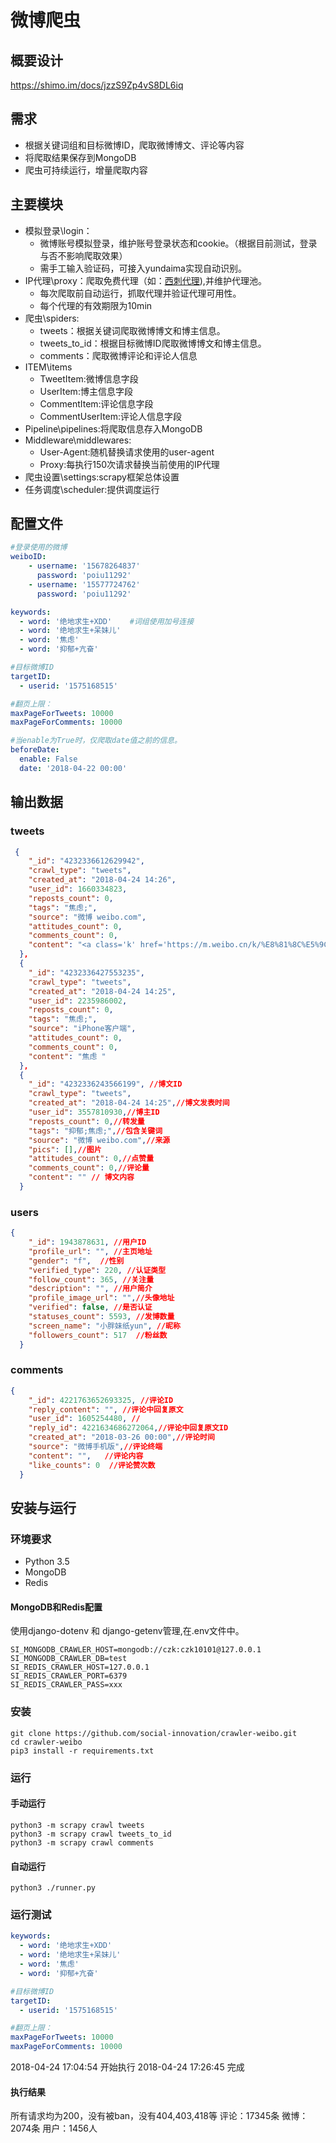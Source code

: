 # 微博爬虫
## 概要设计
https://shimo.im/docs/jzzS9Zp4vS8DL6iq
## 需求
- 根据关键词组和目标微博ID，爬取微博博文、评论等内容
- 将爬取结果保存到MongoDB
- 爬虫可持续运行，增量爬取内容
## 主要模块
- 模拟登录\login：
    - 微博账号模拟登录，维护账号登录状态和cookie。（根据目前测试，登录与否不影响爬取效果）
    - 需手工输入验证码，可接入yundaima实现自动识别。
- IP代理\proxy：爬取免费代理（如：[西刺代理](http://www.xicidaili.com/wn/)),并维护代理池。
    - 每次爬取前自动运行，抓取代理并验证代理可用性。
    - 每个代理的有效期限为10min
- 爬虫\spiders:
    - tweets：根据关键词爬取微博博文和博主信息。
    - tweets_to_id：根据目标微博ID爬取微博博文和博主信息。
    - comments：爬取微博评论和评论人信息
- ITEM\items
    - TweetItem:微博信息字段
    - UserItem:博主信息字段
    - CommentItem:评论信息字段
    - CommentUserItem:评论人信息字段
- Pipeline\pipelines:将爬取信息存入MongoDB
- Middleware\middlewares:
    - User-Agent:随机替换请求使用的user-agent
    - Proxy:每执行150次请求替换当前使用的IP代理
- 爬虫设置\settings:scrapy框架总体设置
- 任务调度\scheduler:提供调度运行
## 配置文件
``` yaml
#登录使用的微博
weiboID:
    - username: '15678264837'
      password: 'poiu11292'
    - username: '15577724762'
      password: 'poiu11292'

keywords:
  - word: '绝地求生+XDD'    #词组使用加号连接
  - word: '绝地求生+呆妹儿'
  - word: '焦虑'
  - word: '抑郁+亢奋'

#目标微博ID
targetID:
  - userid: '1575168515'

#翻页上限：
maxPageForTweets: 10000
maxPageForComments: 10000

#当enable为True时，仅爬取date值之前的信息。
beforeDate:
  enable: False
  date: '2018-04-22 00:00'
```
## 输出数据
### tweets
```json
 {
    "_id": "4232336612629942",
    "crawl_type": "tweets",
    "created_at": "2018-04-24 14:26",
    "user_id": 1660334823,
    "reposts_count": 0,
    "tags": "焦虑;",
    "source": "微博 weibo.com",
    "attitudes_count": 0,
    "comments_count": 0,
    "content": "<a class='k' href='https://m.weibo.cn/k/%E8%81%8C%E5%9C%BA%E5%A6%88%E5%A6%88%E7%84%A6%E8%99%91%E5%90%97?from=feed'>#职场妈妈焦虑吗#</a> 发布了头条文章：《Lecoo倍爱宝缓解了我初为人母的焦虑》  <a data-url=\"http://t.cn/RuGmiTm\" href=\"http://media.weibo.cn/article?object_id=1022%3A2309404232336609809699&luicode=10000011&lfid=100103type%3D61%26q%3D%E7%84%A6%E8%99%91%26t%3D0&id=2309404232336609809699&ep=GdzdPb2aq%252C1660334823%252CGdzdPb2aq%252C1660334823\" data-hide=\"\"><span class=\"url-icon\"><img src=\"https://h5.sinaimg.cn/upload/2015/09/25/3/timeline_card_small_article_default.png\"></span></i><span class=\"surl-text\">Lecoo倍爱宝缓解了我初为人母的焦虑</a> ​"
  },
  {
    "_id": "4232336427553235",
    "crawl_type": "tweets",
    "created_at": "2018-04-24 14:25",
    "user_id": 2235986002,
    "reposts_count": 0,
    "tags": "焦虑;",
    "source": "iPhone客户端",
    "attitudes_count": 0,
    "comments_count": 0,
    "content": "焦虑 ​"
  },
  {
    "_id": "4232336243566199", //博文ID
    "crawl_type": "tweets",
    "created_at": "2018-04-24 14:25",//博文发表时间
    "user_id": 3557810930,//博主ID
    "reposts_count": 0,//转发量
    "tags": "抑郁;焦虑;",//包含关键词
    "source": "微博 weibo.com",//来源
    "pics": [],//图片
    "attitudes_count": 0,//点赞量
    "comments_count": 0,//评论量
    "content": "" // 博文内容
  }
```
### users
```json
{
    "_id": 1943878631, //用户ID
    "profile_url": "", //主页地址
    "gender": "f",  //性别
    "verified_type": 220, //认证类型
    "follow_count": 365, //关注量
    "description": "", //用户简介
    "profile_image_url": "",//头像地址
    "verified": false, //是否认证
    "statuses_count": 5593, //发博数量
    "screen_name": "小胖妹纸yun", //昵称
    "followers_count": 517  //粉丝数
  }
```
### comments
```json
{
    "_id": 4221763652693325, //评论ID
    "reply_content": "", //评论中回复原文
    "user_id": 1605254480, //
    "reply_id": 4221634686272064,//评论中回复原文ID
    "created_at": "2018-03-26 00:00",//评论时间
    "source": "微博手机版",//评论终端
    "content": "",   //评论内容
    "like_counts": 0  //评论赞次数
  }
```
## 安装与运行
### 环境要求
- Python 3.5
- MongoDB
- Redis
#### MongoDB和Redis配置
使用django-dotenv 和 django-getenv管理,在.env文件中。
```env
SI_MONGODB_CRAWLER_HOST=mongodb://czk:czk10101@127.0.0.1
SI_MONGODB_CRAWLER_DB=test
SI_REDIS_CRAWLER_HOST=127.0.0.1
SI_REDIS_CRAWLER_PORT=6379
SI_REDIS_CRAWLER_PASS=xxx
```
### 安装
```shell
git clone https://github.com/social-innovation/crawler-weibo.git
cd crawler-weibo
pip3 install -r requirements.txt
```
### 运行
#### 手动运行
```shell
python3 -m scrapy crawl tweets
python3 -m scrapy crawl tweets_to_id
python3 -m scrapy crawl comments
```
#### 自动运行
```shell
python3 ./runner.py
```
### 运行测试
```yaml
keywords:
  - word: '绝地求生+XDD'
  - word: '绝地求生+呆妹儿'
  - word: '焦虑'
  - word: '抑郁+亢奋'

#目标微博ID
targetID:
  - userid: '1575168515'

#翻页上限：
maxPageForTweets: 10000
maxPageForComments: 10000
```
2018-04-24 17:04:54 开始执行
2018-04-24 17:26:45 完成
#### 执行结果
所有请求均为200，没有被ban，没有404,403,418等
评论：17345条
微博：2074条
用户：1456人

